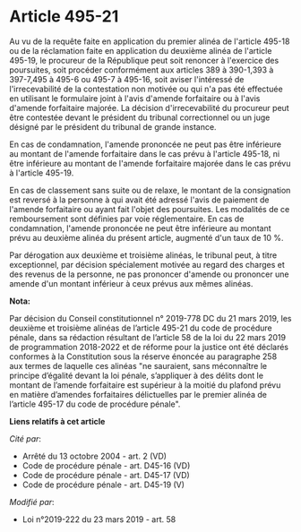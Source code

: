 # Article 495-21

Au vu de la requête faite en application du premier alinéa de l'article 495-18 ou de la réclamation faite en application du
deuxième alinéa de l'article 495-19, le procureur de la République peut soit renoncer à l'exercice des poursuites, soit
procéder conformément aux articles 389 à 390-1,393 à 397-7,495 à 495-6 ou 495-7 à 495-16, soit aviser l'intéressé de
l'irrecevabilité de la contestation non motivée ou qui n'a pas été effectuée en utilisant le formulaire joint à l'avis
d'amende forfaitaire ou à l'avis d'amende forfaitaire majorée. La décision d'irrecevabilité du procureur peut être contestée
devant le président du tribunal correctionnel ou un juge désigné par le président du tribunal de grande instance.

En cas de condamnation, l'amende prononcée ne peut pas être inférieure au montant de l'amende forfaitaire dans le cas prévu à
l'article 495-18, ni être inférieure au montant de l'amende forfaitaire majorée dans le cas prévu à l'article 495-19.

En cas de classement sans suite ou de relaxe, le montant de la consignation est reversé à la personne à qui avait été adressé
l'avis de paiement de l'amende forfaitaire ou ayant fait l'objet des poursuites. Les modalités de ce remboursement sont
définies par voie réglementaire. En cas de condamnation, l'amende prononcée ne peut être inférieure au montant prévu au
deuxième alinéa du présent article, augmenté d'un taux de 10 %.

Par dérogation aux deuxième et troisième alinéas, le tribunal peut, à titre exceptionnel, par décision spécialement motivée
au regard des charges et des revenus de la personne, ne pas prononcer d'amende ou prononcer une amende d'un montant inférieur
à ceux prévus aux mêmes alinéas.

**Nota:**

Par décision du Conseil constitutionnel n° 2019-778 DC du 21 mars 2019, les deuxième et troisième alinéas de l’article 495-21
du code de procédure pénale, dans sa rédaction résultant de l’article 58 de la loi du 22 mars 2019 de programmation 2018-2022
et de réforme pour la justice ont été déclarés conformes à la Constitution sous la réserve énoncée au paragraphe 258 aux
termes de laquelle ces alinéas "ne sauraient, sans méconnaître le principe d’égalité devant la loi pénale, s’appliquer à des
délits dont le montant de l’amende forfaitaire est supérieur à la moitié du plafond prévu en matière d’amendes forfaitaires
délictuelles par le premier alinéa de l’article 495-17 du code de procédure pénale".

**Liens relatifs à cet article**

_Cité par_:

  - Arrêté du 13 octobre 2004 - art. 2 (VD)
  - Code de procédure pénale - art. D45-16 (VD)
  - Code de procédure pénale - art. D45-17 (VD)
  - Code de procédure pénale - art. D45-19 (V)

_Modifié par_:

  - Loi n°2019-222 du 23 mars 2019 - art. 58
